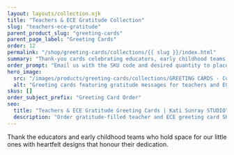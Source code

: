 ```yaml
---
layout: layouts/collection.njk
title: "Teachers & ECE Gratitude Collection"
slug: "teachers-ece-gratitude"
parent_product_slug: "greeting-cards"
parent_page_label: "Greeting Cards"
order: 12
permalink: "/shop/greeting-cards/collections/{{ slug }}/index.html"
summary: "Thank-you cards celebrating educators, early childhood teams, and the caregivers who nurture our little ones."
order_prompt: "Email us with the SKU code and desired quantity to place your order."
hero_image:
  src: "/images/products/greeting-cards/collections/GREETING CARDS - Collection Teachers Ece Gratitude.jpg"
  alt: "Greeting cards featuring gratitude messages for teachers and ECE teams."
skus: []
order_subject_prefix: "Greeting Card Order"
seo:
  title: "Teachers & ECE Gratitude Greeting Cards | Kati Sunray STUDIO"
  description: "Order gratitude-filled teacher and ECE greeting card SKUs directly via email."
---
```


Thank the educators and early childhood teams who hold space for our little ones with heartfelt designs that honour their dedication.
